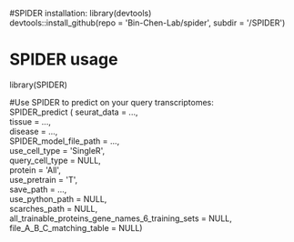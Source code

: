 #SPIDER installation:
library(devtools) <br />
devtools::install_github(repo = 'Bin-Chen-Lab/spider', subdir = '/SPIDER') <br />

# SPIDER usage
library(SPIDER) <br />

#Use SPIDER to predict on your query transcriptomes: <br />
SPIDER_predict (           seurat_data = ...,  <br />
                           tissue = ...,  <br />
                           disease = ..., <br />
                           SPIDER_model_file_path = ...,<br />
                           use_cell_type = 'SingleR', <br />
                           query_cell_type = NULL,<br />
                           protein = 'All', <br />
                           use_pretrain = 'T',<br />
                           save_path = ...,<br />
                           use_python_path = NULL,<br />
                           scarches_path = NULL,<br />
                           all_trainable_proteins_gene_names_6_training_sets = NULL,<br />
                           file_A_B_C_matching_table = NULL)<br />
